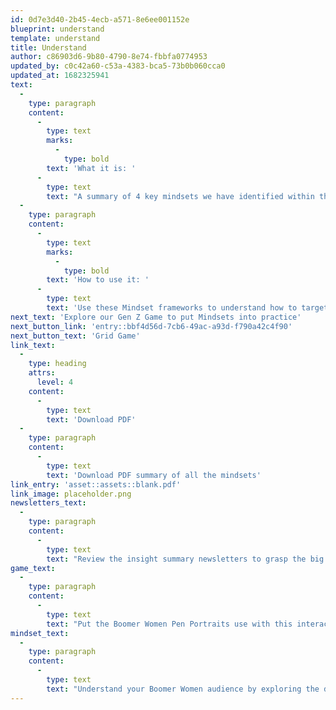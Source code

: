 ```yaml
---
id: 0d7e3d40-2b45-4ecb-a571-8e6ee001152e
blueprint: understand
template: understand
title: Understand
author: c86903d6-9b80-4790-8e74-fbbfa0774953
updated_by: c0c42a60-c53a-4383-bca5-73b0b060cca0
updated_at: 1682325941
text:
  -
    type: paragraph
    content:
      -
        type: text
        marks:
          -
            type: bold
        text: 'What it is: '
      -
        type: text
        text: "A summary of 4 key mindsets we have identified within the Gen Z audience. Zoomers are capable of shifting through them at different points in their day and when engaging with different causes. Zoomers may transcend through all of these mindsets, so there isn't one that is more important or more prevalent than another. It's important to understand how to shift between Mindsets for your Gen Z audience, and to learn how to target each of them"
  -
    type: paragraph
    content:
      -
        type: text
        marks:
          -
            type: bold
        text: 'How to use it: '
      -
        type: text
        text: 'Use these Mindset frameworks to understand how to target and interact with Gen Z when they are in different mindsets. Don’t think of these mindsets as Sam the Crowd Following Zoomer or Suzie a Cause Championing Gen Z. Think of Cause Championing as Ella’s mindset when she volunteers with a cancer charity weekly because her grandpa was recently diagnosed with bowel cancer, and Crowd Following as her mindset when she’s on the sofa scrolling through Instagram and reposts a Black Lives Matter infographic on her story so that she’s not the only one who didn’t publicly support the cause.'
next_text: 'Explore our Gen Z Game to put Mindsets into practice'
next_button_link: 'entry::bbf4d56d-7cb6-49ac-a93d-f790a42c4f90'
next_button_text: 'Grid Game'
link_text:
  -
    type: heading
    attrs:
      level: 4
    content:
      -
        type: text
        text: 'Download PDF'
  -
    type: paragraph
    content:
      -
        type: text
        text: 'Download PDF summary of all the mindsets'
link_entry: 'asset::assets::blank.pdf'
link_image: placeholder.png
newsletters_text:
  -
    type: paragraph
    content:
      -
        type: text
        text: "Review the insight summary newsletters to grasp the big picture of understanding Boomer Women.\_"
game_text:
  -
    type: paragraph
    content:
      -
        type: text
        text: "Put the Boomer Women Pen Portraits use with this interactive grid. See where your charity is already meeting their needs and explore what else you could do to engage them.\_"
mindset_text:
  -
    type: paragraph
    content:
      -
        type: text
        text: "Understand your Boomer Women audience by exploring the different personas they are likely to embody when engaging with charities.\_"
---
```

